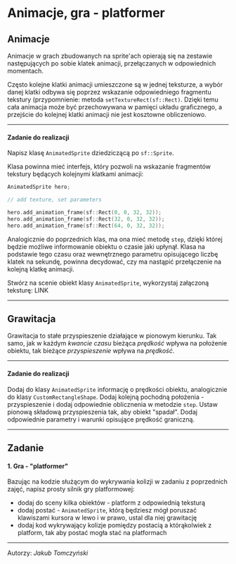 Animacje, gra - platformer
=============

Animacje
-------------------------------------------
Animacje w grach zbudowanych na sprite'ach opierają się na zestawie następujących po sobie klatek animacji, przełączanych w odpowiednich momentach.

Często kolejne klatki animacji umieszczone są w jednej teksturze, a wybór danej klatki odbywa się poprzez wskazanie odpowiedniego fragmentu tekstury (przypomnienie: metoda `setTextureRect(sf::Rect)`. Dzięki temu cała animacja może być przechowywana w pamięci układu graficznego, a przejście do kolejnej klatki animacji nie jest kosztowne obliczeniowo.

---
#### Zadanie do realizacji

Napisz klasę `AnimatedSprite` dziedziczącą po `sf::Sprite`.

Klasa powinna mieć interfejs, który pozwoli na wskazanie fragmentów tekstury będących kolejnymi klatkami animacji:

```cpp
AnimatedSprite hero;

// add texture, set parameters

hero.add_animation_frame(sf::Rect(0, 0, 32, 32));
hero.add_animation_frame(sf::Rect(32, 0, 32, 32));
hero.add_animation_frame(sf::Rect(64, 0, 32, 32));
```

 Analogicznie do poprzednich klas, ma ona mieć metodę `step`, dzięki której będzie możliwe informowanie obiektu o czasie jaki upłynął. Klasa na podstawie tego czasu oraz wewnętrznego parametru opisującego liczbę klatek na sekundę, powinna decydować, czy ma nastąpić przełączenie na kolejną klatkę animacji.
 
 Stwórz na scenie obiekt klasy `AnimatedSprite`, wykorzystaj załączoną teksturę: LINK

---

Grawitacja
-------------------------------------------

Grawitacja to stałe przyspieszenie działające w pionowym kierunku. Tak samo, jak w każdym *kwancie czasu* bieżąca *prędkość* wpływa na położenie obiektu, tak bieżące *przyspieszenie* wpływa na *prędkość*.

---
#### Zadanie do realizacji

Dodaj do klasy `AnimatedSprite` informację o prędkości obiektu, analogicznie do klasy `CustomRectangleShape`.
Dodaj kolejną pochodną położenia - przyspieszenie i dodaj odpowiednie oblicznenia w metodzie `step`. Ustaw pionową składową przyspieszenia tak, aby obiekt "spadał". Dodaj odpowiednie parametry i warunki opisujące prędkość graniczną.

---

Zadanie
-----------
#### 1. Gra - "platformer"

Bazując na kodzie służącym do wykrywania kolizji w zadaniu z poprzednich zajęć, napisz prosty silnik gry platformowej:

* dodaj do sceny kilka obiektów - platform z odpowiednią teksturą
* dodaj postać - `AnimatedSprite`, którą będziesz mógł poruszać klawiszami kursora w lewo i w prawo, ustal dla niej grawitację
* dodaj kod wykrywający kolizje pomiędzy postacią a którąkolwiek z platform, tak aby postać mogła stać na platformach

***
Autorzy: *Jakub Tomczyński*
